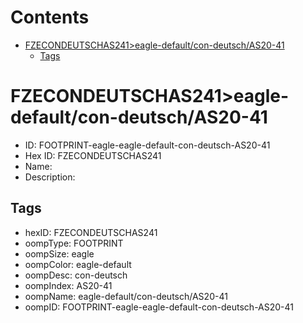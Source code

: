 



Contents
========

* [FZECONDEUTSCHAS241>eagle-default/con-deutsch/AS20-41](#fzecondeutschas241eagle-defaultcon-deutschas20-41)
	* [Tags](#tags)

# FZECONDEUTSCHAS241>eagle-default/con-deutsch/AS20-41

- ID: FOOTPRINT-eagle-eagle-default-con-deutsch-AS20-41
- Hex ID: FZECONDEUTSCHAS241
- Name: 
- Description: 

## Tags

- hexID: FZECONDEUTSCHAS241
- oompType: FOOTPRINT
- oompSize: eagle
- oompColor: eagle-default
- oompDesc: con-deutsch
- oompIndex: AS20-41
- oompName: eagle-default/con-deutsch/AS20-41
- oompID: FOOTPRINT-eagle-eagle-default-con-deutsch-AS20-41
